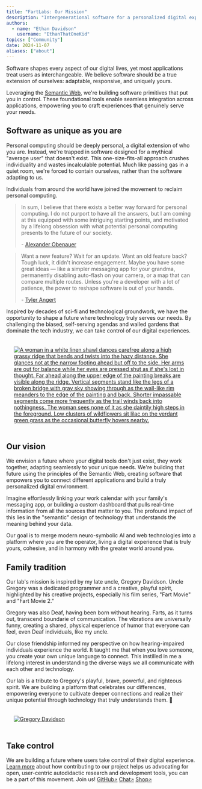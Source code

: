 ```yaml
---
title: "FartLabs: Our Mission"
description: "Intergenerational software for a personalized digital experience."
authors:
  - name: "Ethan Davidson"
    username: "EthanThatOneKid"
topics: ["Community"]
date: 2024-11-07
aliases: ["about"]
---
```


Software shapes every aspect of our digital lives, yet most applications treat
users as interchangeable. We believe software should be a true extension of
ourselves: adaptable, responsive, and uniquely yours.

Leveraging the [Semantic Web](https://en.wikipedia.org/wiki/Semantic_Web), we're
building software primitives that put you in control. These foundational tools
enable seamless integration across applications, empowering you to craft
experiences that genuinely serve your needs.

## Software as unique as you are

Personal computing should be deeply personal, a digital extension of who you
are. Instead, we're trapped in software designed for a mythical "average user"
that doesn't exist. This one-size-fits-all approach crushes individuality and
wastes incalculable potential. Much like passing gas in a quiet room, we're
forced to contain ourselves, rather than the software adapting to us.

Individuals from around the world have joined the movement to reclaim personal
computing.

> In sum, I believe that there exists a better way forward for personal
> computing. I do not purport to have all the answers, but I am coming at this
> equipped with some intriguing starting points, and motivated by a lifelong
> obsession with what potential personal computing presents to the future of our
> society.
>
> \- [Alexander Obenauer](https://alexobenauer.com/)

> Want a new feature? Wait for an update. Want an old feature back? Tough luck,
> it didn't increase engagement. Maybe you have some great ideas — like a
> simpler messaging app for your grandma, permanently disabling auto-flash on
> your camera, or a map that can compare multiple routes. Unless you're a
> developer with a lot of patience, the power to reshape software is out of your
> hands.
>
> \- [Tyler Angert](https://tyler.cafe/)

Inspired by decades of sci-fi and technological groundwork, we have the
opportunity to shape a future where technology truly serves our needs. By
challenging the biased, self-serving agendas and walled gardens that dominate
the tech industry, we can take control of our digital experiences.

<div class="border-tube-purple glow" style="display: inline-flex; justify-content: center; align-items: center; padding: 0.5rem;">
  <a href="https://www.michaelwhelan.com/galleries/edgedancer/" style="display: flex; justify-content: center; align-items: center;">
    <img
      src="/edgedancer.jpg"
      style="object-fit: cover; margin: 0.75rem; max-height: 400px;"
      title="EDGEDANCER by Michael Whelan"
      alt="A woman in a white linen shawl dances carefree along a high grassy ridge that bends and twists into the hazy distance. She glances not at the narrow footing ahead but off to the side. Her arms are out for balance while her eyes are pressed shut as if she's lost in thought. Far ahead along the upper edge of the painting breaks are visible along the ridge. Vertical segments stand like the legs of a broken bridge with gray sky showing through as the wall-like rim meanders to the edge of the painting and back. Shorter impassable segments come more frequently as the trail winds back into nothingness. The woman sees none of it as she daintily high steps in the foreground. Low clusters of wildflowers sit lilac on the verdant green grass as the occasional butterfly hovers nearby."
    >
  </a>
</div>

## Our vision

We envision a future where your digital tools don't just exist, they work
together, adapting seamlessly to your unique needs. We're building that future
using the principles of the Semantic Web, creating software that empowers you to
connect different applications and build a truly personalized digital
environment.

Imagine effortlessly linking your work calendar with your family's messaging
app, or building a custom dashboard that pulls real-time information from all
the sources that matter to you. The profound impact of this lies in the
"semantic" design of technology that understands the meaning behind your data.

Our goal is to merge modern neuro-symbolic AI and web technologies into a
platform where you are the operator, living a digital experience that is truly
yours, cohesive, and in harmony with the greater world around you.

## Family tradition

Our lab's mission is inspired by my late uncle, Gregory Davidson. Uncle Gregory
was a dedicated programmer and a creative, playful spirit, highlighted by his
creative projects, especially his film series, "Fart Movie" and "Fart Movie 2."

Gregory was also Deaf, having been born without hearing. Farts, as it turns out,
transcend boundarie of communication. The vibrations are universally funny,
creating a shared, physical experience of humor that everyone can feel, even
Deaf individuals, like my uncle.

Our close friendship informed my perspective on how hearing-impaired individuals
experience the world. It taught me that when you love someone, you create your
own unique language to connect. This instilled in me a lifelong interest in
understanding the diverse ways we all communicate with each other and
technology.

Our lab is a tribute to Gregory's playful, brave, powerful, and righteous
spirit. We are building a platform that celebrates our differences, empowering
everyone to cultivate deeper connections and realize their unique potential
through technology that truly understands them. 🤟

<!-- TODO: Use photo of Gregory with Ethan and Brandon. -->

<div class="border-tube-green glow" style="display: inline-flex; justify-content: center; align-items: center; padding: 0.5rem;">
  <a href="https://github.com/gddmadoss" style="display: flex; justify-content: center; align-items: center;">
    <img
      src="https://github.com/gddmadoss.png"
      alt="Gregory Davidson"
      title="Gregory Davidson"
      style="object-fit: cover; margin: 0.75rem;"
    >
  </a>
</div>

## Take control

We are building a future where users take control of their digital experience.
[Learn more](/blog) about how contributing to our project helps us advocating
for open, user-centric autodidactic research and development tools, you can be a
part of this movement. Join us!
<a class="fart-button" href="https://github.com/FartLabs" target="_blank">GitHub<small>↗</small></a>
<a class="fart-button" href="https://go.fart.tools/chat" target="_blank">Chat<small>↗</small></a>
<a class="fart-button" href="https://shop.fartlabs.org/" target="_blank">Shop<small>↗</small></a>
